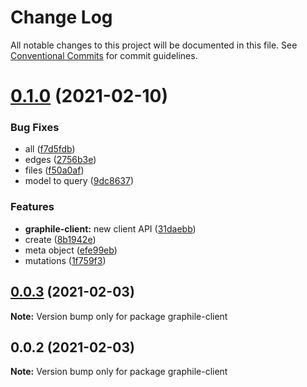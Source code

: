 # Change Log

All notable changes to this project will be documented in this file.
See [Conventional Commits](https://conventionalcommits.org) for commit guidelines.

# [0.1.0](https://github.com/pyramation/graphile-gen/compare/graphile-client@0.0.3...graphile-client@0.1.0) (2021-02-10)


### Bug Fixes

* all ([f7d5fdb](https://github.com/pyramation/graphile-gen/commit/f7d5fdb74df4e86f2a484e2dbafbc15dd2e7d390))
* edges ([2756b3e](https://github.com/pyramation/graphile-gen/commit/2756b3e405a612535d069cd74a0123ae2fd43bb6))
* files ([f50a0af](https://github.com/pyramation/graphile-gen/commit/f50a0afe088f86580adc07b2319e16c9cf51e1b9))
* model to query ([9dc8637](https://github.com/pyramation/graphile-gen/commit/9dc863783f72168458c4c32e5cdf23380366f119))


### Features

* **graphile-client:** new client API ([31daebb](https://github.com/pyramation/graphile-gen/commit/31daebb63fbcc1c70d27102dba9ff57a66cd2cb9))
* create ([8b1942e](https://github.com/pyramation/graphile-gen/commit/8b1942e8c7cfbb24a9ee712d1746cd7d7d2af006))
* meta object ([efe99eb](https://github.com/pyramation/graphile-gen/commit/efe99eb0848291843de556ca420d99e1714d9c4f))
* mutations ([1f759f3](https://github.com/pyramation/graphile-gen/commit/1f759f3028be78d6e1a5fd37a93db5317eca5298))





## [0.0.3](https://github.com/pyramation/graphile-gen/compare/graphile-client@0.0.2...graphile-client@0.0.3) (2021-02-03)

**Note:** Version bump only for package graphile-client





## 0.0.2 (2021-02-03)

**Note:** Version bump only for package graphile-client
